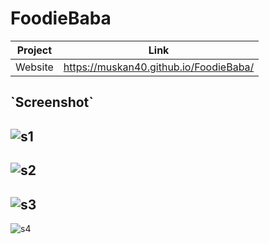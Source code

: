 # FoodieBaba
| Project | Link |
| ------ | ------ |
| Website | https://muskan40.github.io/FoodieBaba/ |

<h2>`Screenshot`</h2>

![s1](https://user-images.githubusercontent.com/67264445/151878300-8ecab72d-7a35-48b3-b467-b8e46e5e5426.jpeg)
--
![s2](https://user-images.githubusercontent.com/67264445/151878329-79f0481d-2045-474d-8f43-4df0fd7eb343.jpeg)
--
![s3](https://user-images.githubusercontent.com/67264445/151878347-da62b3bd-1275-4e7e-87e7-18254bd40e1b.jpeg)
--
![s4](https://user-images.githubusercontent.com/67264445/151878369-6d0d1368-c75b-4205-bd06-b2f9576895cd.jpeg)
